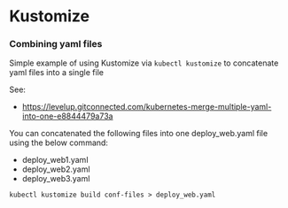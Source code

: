 
# Kustomize

### Combining yaml files

Simple example of using Kustomize via ```kubectl kustomize``` to concatenate yaml files into a single file

See:
- https://levelup.gitconnected.com/kubernetes-merge-multiple-yaml-into-one-e8844479a73a

You can concatenated the following files into one deploy_web.yaml file using the below command:
- deploy_web1.yaml
- deploy_web2.yaml
- deploy_web3.yaml

``` kubectl kustomize build conf-files > deploy_web.yaml ```


